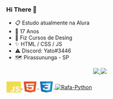 ### Hi There 👋

- 📋 Estudo atualmente na Alura
- 🔴 17 Anos 
- 📁 Fiz Cursos de Desing
- ✨ HTML / CSS / JS 
- ⚠️ Discord: Yato#3446
- 🗺️ Pirassununga - SP

<div align="center">
  <a href="https://github.com/TioYato">
  <img height="180em" src="https://github-readme-stats.vercel.app/api?username=TioYato&show_icons=true&theme=dracula&include_all_commits=true&count_private=true"/>
  <img height="180em" src="https://github-readme-stats.vercel.app/api/top-langs/?username=TioYato&layout=compact&langs_count=7&theme=dracula"/>
</div>

  <div style="display: inline_block"><br>
  <img align="center" alt="Rafa-Js" height="30" width="40" src="https://raw.githubusercontent.com/devicons/devicon/master/icons/javascript/javascript-plain.svg">
  <img align="center" alt="Rafa-Ts" height="30" width="40" src="https://raw.githubusercontent.com/devicons/devicon/master/icons/html5/html5-original.svg">
  <img align="center" alt="Rafa-CSS" height="30" width="40" src="https://raw.githubusercontent.com/devicons/devicon/master/icons/css3/css3-original.svg">
  <img align="center" alt="Rafa-Python" height="30" width="40" src="https://media.discordapp.net/attachments/639956127056134178/890373478988013628/Publicacoes_Instagram_1_1.png?width=676&height=676">
</div>
